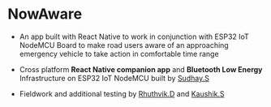 # NowAware

-   An app built with React Native to work in conjunction with ESP32 IoT NodeMCU Board to make road users aware of an approaching emergency vehicle to take action in comfortable time range

-   Cross platform **React Native companion app** and **Bluetooth Low Energy** Infrastructure on ESP32 IoT NodeMCU built by [Sudhay.S](https://github.com/sudhay23/)
-   Fieldwork and additional testing by [Rhuthvik.D](https://github.com/Rhuthvik-D) and [Kaushik.S](https://github.com/kaushiksiddavarapu)
